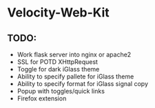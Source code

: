 # Velocity-Web-Kit

## TODO:
* Work flask server into nginx or apache2
* SSL for POTD XHttpRequest
* Toggle for dark iGlass theme
* Ability to specify pallete for iGlass theme
* Ability to specify format for iGlass signal copy
* Popup with toggles/quick links
* Firefox extension
